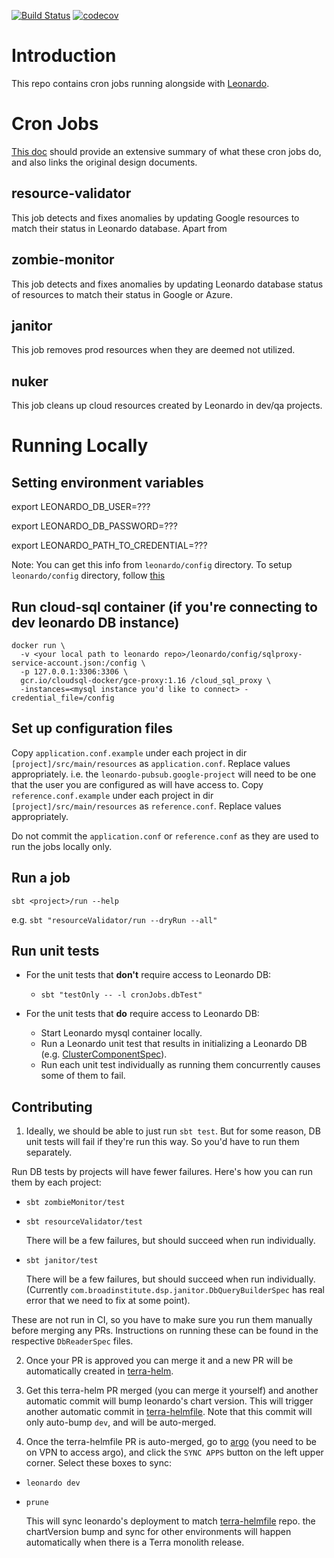 [![Build Status](https://github.com/broadinstitute/leonardo-cron-jobs/workflows/Unit%20Tests/badge.svg)](https://github.com/broadinstitute/leonardo-cron-jobs/actions) 
[![codecov](https://codecov.io/gh/broadinstitute/leonardo-cron-jobs/branch/master/graph/badge.svg)](https://codecov.io/gh/broadinstitute/leonardo-cron-jobs)

# Introduction

This repo contains cron jobs running alongside with [Leonardo](https://github.com/databiosphere/leonardo).

# Cron Jobs
[This doc](https://broadworkbench.atlassian.net/wiki/spaces/IA/pages/2699558951/Leonardo+Cron+Jobs) should provide an extensive summary of what these cron jobs do, and also links the original design documents.

## resource-validator

This job detects and fixes anomalies by updating Google resources to match their status in Leonardo database. Apart from 

## zombie-monitor
This job detects and fixes anomalies by updating Leonardo database status of resources to match their status in Google or Azure.

## janitor
This job removes prod resources when they are deemed not utilized.

## nuker
This job cleans up cloud resources created by Leonardo in dev/qa projects.

# Running Locally

## Setting environment variables

export LEONARDO_DB_USER=???

export LEONARDO_DB_PASSWORD=???

export LEONARDO_PATH_TO_CREDENTIAL=???

Note: You can get this info from `leonardo/config` directory. To setup `leonardo/config` directory, follow [this](https://github.com/broadinstitute/firecloud-develop#quick-start---how-do-i-set-up-my-configs)

## Run cloud-sql container (if you're connecting to dev leonardo DB instance)
```
docker run \
  -v <your local path to leonardo repo>/leonardo/config/sqlproxy-service-account.json:/config \
  -p 127.0.0.1:3306:3306 \
  gcr.io/cloudsql-docker/gce-proxy:1.16 /cloud_sql_proxy \
  -instances=<mysql instance you'd like to connect> -credential_file=/config
```

## Set up configuration files
Copy `application.conf.example` under each project in dir `[project]/src/main/resources` as `application.conf`. Replace values appropriately.
i.e. the `leonardo-pubsub.google-project`  will need to be one that the user you are configured as will have access to.
Copy `reference.conf.example` under each project in dir `[project]/src/main/resources` as `reference.conf`. Replace values appropriately.

Do not commit the `application.conf` or `reference.conf` as they are used to run the jobs locally only.

## Run a job
```
sbt <project>/run --help
```

e.g. `sbt "resourceValidator/run --dryRun --all"`

## Run unit tests
* For the unit tests that **don't** require access to Leonardo DB:
  * `sbt "testOnly -- -l cronJobs.dbTest"`

* For the unit tests that **do** require access to Leonardo DB:
  * Start Leonardo mysql container locally.
  * Run a Leonardo unit test that results in initializing a Leonardo DB (e.g. [ClusterComponentSpec](https://github.com/DataBiosphere/leonardo/blob/develop/http/src/test/scala/org/broadinstitute/dsde/workbench/leonardo/db/ClusterComponentSpec.scala)).
  * Run each unit test individually as running them concurrently causes some of them to fail.

## Contributing

1. Ideally, we should be able to just run `sbt test`. But for some reason, DB unit tests will fail if they're run this way. So you'd have to run them separately.

Run DB tests by projects will have fewer failures. Here's how you can run them by each project:

- `sbt zombieMonitor/test`

- `sbt resourceValidator/test`
  
    There will be a few failures, but should succeed when run individually.

- `sbt janitor/test`
  
  There will be a few failures, but should succeed when run individually. (Currently `com.broadinstitute.dsp.janitor.DbQueryBuilderSpec` has real error that we need to fix at some point).

These are not run in CI, so you have to make sure you run them manually before merging any PRs. Instructions on running these can be found in the respective `DbReaderSpec` files.

2. Once your PR is approved you can merge it and a new PR will be automatically created in [terra-helm](https://github.com/broadinstitute/terra-helm). 

3. Get this terra-helm PR merged (you can merge it yourself) and another automatic commit will bump leonardo's chart version. This will trigger another automatic commit 
in [terra-helmfile](https://github.com/broadinstitute/terra-helmfile). Note that this commit will only auto-bump `dev`, and will be auto-merged.

4. Once the terra-helmfile PR is auto-merged, go to [argo](https://ap-argocd.dsp-devops.broadinstitute.org/applications) (you need to be on VPN to access argo), and click the `SYNC APPS` button on the left upper corner. Select these boxes to sync:
 - `leonardo dev`
 - `prune`
    
    This will sync leonardo's deployment to match [terra-helmfile](https://github.com/broadinstitute/terra-helmfile) repo.
    the chartVersion bump and sync for other environments will happen automatically when there is a Terra monolith release.
